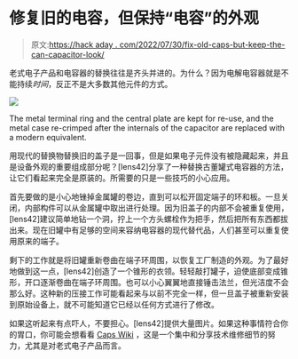 # 修复旧的电容，但保持“电容”的外观

> 原文:[https://hack aday . com/2022/07/30/fix-old-caps-but-keep-the-can-capacitor-look/](https://hackaday.com/2022/07/30/fix-old-caps-but-keep-that-can-capacitor-look/)

老式电子产品和电容器的替换往往是齐头并进的。为什么？因为电解电容器就是不能持续*时间*，反正不是大多数其他元件的方式。

[![](../Images/741c19aef21ca1aa473db160d55c97e1.png)](https://hackaday.com/wp-content/uploads/2022/07/Can-capacitor-repair-2.jpg)

The metal terminal ring and the central plate are kept for re-use, and the metal case re-crimped after the internals of the capacitor are replaced with a modern equivalent.

用现代的替换物替换旧的盖子是一回事，但是如果电子元件没有被隐藏起来，并且是设备外观的重要组成部分呢？[lens42]分享了一种替换古董罐式电容器的方法，让它们看起来完全是原装的。所需要的只是一些技巧的小心应用。

首先要做的是小心地锉掉金属罐的卷边，直到可以松开固定端子的环和板。一旦关闭，内部构件可以从金属罐中取出进行处理。因为旧盖子的内部不会被重复使用，[lens42]建议简单地钻一个洞，拧上一个方头螺栓作为把手，然后把所有东西都拔出来。现在旧罐中有足够的空间来容纳电容器的现代替代品，人们甚至可以重复使用原来的端子。

剩下的工作就是将旧罐重新卷曲在端子环周围，以恢复工厂制造的外观。为了最好地做到这一点，[lens42]创造了一个锥形的衣领。轻轻敲打罐子，迫使底部变成锥形，开口逐渐卷曲在端子环周围。也可以小心翼翼地直接锤击法兰，但光洁度不会那么好。这种新的压接工作可能看起来与以前不完全一样，但一旦盖子被重新安装到原始设备上，就不可能知道它已经以任何方式进行了修改。

如果这听起来有点吓人，不要担心。[lens42]提供大量图片。如果这种事情符合你的胃口，你可能会想看看 [Caps Wiki](https://hackaday.com/2022/02/24/caps-wiki-place-for-you-to-share-your-repair-notes/) ，这是一个集中和分享技术维修细节的努力，尤其是对老式电子产品而言。